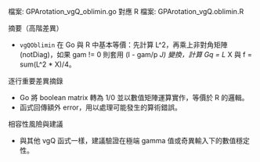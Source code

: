 檔案: GPArotation_vgQ_oblimin.go
對應 R 檔案: GPArotation_vgQ.oblimin.R

摘要（高階差異）

- `vgQOblimin` 在 Go 與 R 中基本等價：先計算 L^2，再乘上非對角矩陣 (notDiag)，如果 gam != 0 則套用 (I - gam/p *J) 變換，計算 Gq = L* X 與 f = sum(L^2 * X)/4。

逐行重要差異摘錄

- Go 將 boolean matrix 轉為 1/0 並以數值矩陣運算實作，等價於 R 的邏輯。
- 函式回傳額外 error，用以處理可能發生的算術錯誤。

相容性風險與建議

- 與其他 vgQ 函式一樣，建議驗證在極端 gamma 值或奇異輸入下的數值穩定性。
